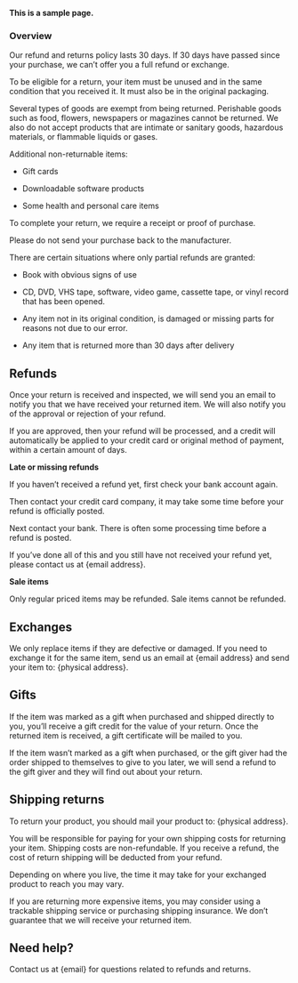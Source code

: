
**This is a sample page.**





### Overview





Our refund and returns policy lasts 30 days. If 30 days have passed since your purchase, we can’t offer you a full refund or exchange.





To be eligible for a return, your item must be unused and in the same condition that you received it. It must also be in the original packaging.





Several types of goods are exempt from being returned. Perishable goods such as food, flowers, newspapers or magazines cannot be returned. We also do not accept products that are intimate or sanitary goods, hazardous materials, or flammable liquids or gases.





Additional non\-returnable items:






* Gift cards

* Downloadable software products

* Some health and personal care items






To complete your return, we require a receipt or proof of purchase.





Please do not send your purchase back to the manufacturer.





There are certain situations where only partial refunds are granted:






* Book with obvious signs of use

* CD, DVD, VHS tape, software, video game, cassette tape, or vinyl record that has been opened.

* Any item not in its original condition, is damaged or missing parts for reasons not due to our error.

* Any item that is returned more than 30 days after delivery






Refunds
-------





Once your return is received and inspected, we will send you an email to notify you that we have received your returned item. We will also notify you of the approval or rejection of your refund.





If you are approved, then your refund will be processed, and a credit will automatically be applied to your credit card or original method of payment, within a certain amount of days.





**Late or missing refunds**



If you haven’t received a refund yet, first check your bank account again.





Then contact your credit card company, it may take some time before your refund is officially posted.





Next contact your bank. There is often some processing time before a refund is posted.





If you’ve done all of this and you still have not received your refund yet, please contact us at {email address}.





**Sale items**



Only regular priced items may be refunded. Sale items cannot be refunded.





Exchanges
---------





We only replace items if they are defective or damaged. If you need to exchange it for the same item, send us an email at {email address} and send your item to: {physical address}.





Gifts
-----





If the item was marked as a gift when purchased and shipped directly to you, you’ll receive a gift credit for the value of your return. Once the returned item is received, a gift certificate will be mailed to you.





If the item wasn’t marked as a gift when purchased, or the gift giver had the order shipped to themselves to give to you later, we will send a refund to the gift giver and they will find out about your return.





Shipping returns
----------------





To return your product, you should mail your product to: {physical address}.





You will be responsible for paying for your own shipping costs for returning your item. Shipping costs are non\-refundable. If you receive a refund, the cost of return shipping will be deducted from your refund.





Depending on where you live, the time it may take for your exchanged product to reach you may vary.





If you are returning more expensive items, you may consider using a trackable shipping service or purchasing shipping insurance. We don’t guarantee that we will receive your returned item.





Need help?
----------





Contact us at {email} for questions related to refunds and returns.


